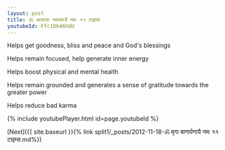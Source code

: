 ```yaml
---
layout: post
title: ॐ आदरया नमस्कर्त्रे नमः ११ टाइम्स
youtubeId: Ffc1Dh46hOU
---
```

 
 
Helps get goodness, bliss and peace and God's blessings
 
Helps remain focused, help generate inner energy 
 
Helps boost physical and mental health 
 
Helps remain grounded and generates a sense of gratitude towards the greater power 
 
Helps reduce bad karma
 
 
 
 


{% include youtubePlayer.html id=page.youtubeId %}
 
[Next]({{ site.baseurl }}{% link  split1/_posts/2012-11-18-ॐ मृगा बाणार्पणायै नमः ११ टाइम्स.md%})
 
